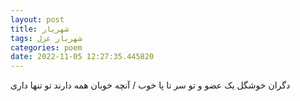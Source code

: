 ```yaml
---
layout: post
title: شهریار
tags: شهریار غزل
categories: poem
date: 2022-11-05 12:27:35.445820
---
```


دگران خوشگل یک عضو و تو سر تا پا خوب / آنچه خوبان همه دارند تو تنها داری